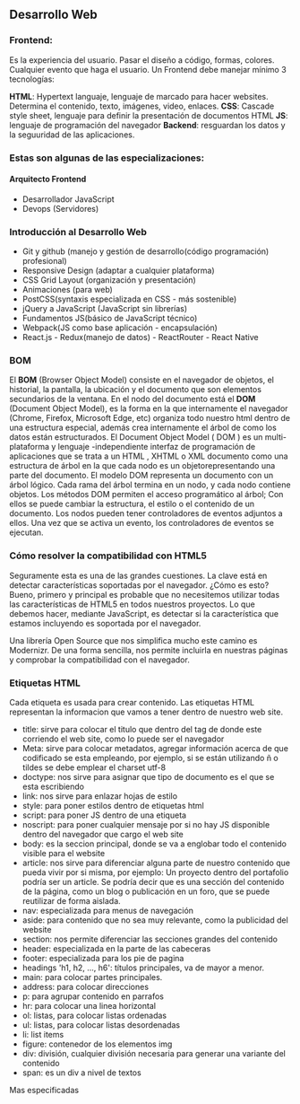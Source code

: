 ## Desarrollo Web
### Frontend:
Es la experiencia del usuario. Pasar el diseño a código, formas, colores. Cualquier evento que haga el usuario.
Un Frontend debe manejar mínimo 3 tecnologías:

**HTML**: Hypertext languaje, lenguaje de marcado para hacer websites. Determina el contenido, texto, imágenes, video, enlaces.
**CSS**: Cascade style sheet, lenguaje para definir la presentación de documentos HTML
**JS**: lenguaje de programación del navegador
**Backend**: resguardan los datos y la seguuridad de las aplicaciones.

### Estas son algunas de las especializaciones:

#### Arquitecto Frontend
- Desarrollador JavaScript
- Devops (Servidores)

### Introducción al Desarrollo Web
- Git y github (manejo y gestión de desarrollo(código programación) profesional)
- Responsive Design (adaptar a cualquier plataforma)
- CSS Grid Layout (organización y presentación)
- Animaciones (para web)
- PostCSS(syntaxis especializada en CSS - más sostenible)
- jQuery a JavaScript (JavaScript sin librerías)
- Fundamentos JS(básico de JavaScript técnico)
- Webpack(JS como base aplicación - encapsulación)
- React.js - Redux(manejo de datos) - ReactRouter - React Native

### BOM
El **BOM** (Browser Object Model) consiste en el navegador de objetos, el historial, la pantalla, la ubicación y el documento que son elementos secundarios de la ventana. En el nodo del documento está el **DOM** (Document Object Model),
es la forma en la que internamente el navegador (Chrome, Firefox, Microsoft Edge, etc) organiza todo nuestro html dentro de una estructura especial, además crea internamente el árbol de como los datos están estructurados.
El Document Object Model ( DOM ) es un multi-plataforma y lenguaje -independiente interfaz de programación de aplicaciones que se trata a un HTML , XHTML o XML documento como una estructura de árbol en la que cada nodo es un objetorepresentando una parte del documento. El modelo DOM representa un documento con un árbol lógico. Cada rama del árbol termina en un nodo, y cada nodo contiene objetos. Los métodos DOM permiten el acceso programático al árbol; Con ellos se puede cambiar la estructura, el estilo o el contenido de un documento. Los nodos pueden tener controladores de eventos adjuntos a ellos. Una vez que se activa un evento, los controladores de eventos se ejecutan.

### Cómo resolver la compatibilidad con HTML5

Seguramente esta es una de las grandes cuestiones. La clave está en detectar características soportadas por el navegador. ¿Cómo es esto? Bueno, primero y principal es probable que no necesitemos utilizar todas las características de HTML5 en todos nuestros proyectos. Lo que debemos hacer, mediante JavaScript, es detectar si la característica que estamos incluyendo es soportada por el navegador.

Una librería Open Source que nos simplifica mucho este camino es Modernizr. De una forma sencilla, nos permite incluirla en nuestras páginas y comprobar la compatibilidad con el navegador.

### Etiquetas HTML
Cada etiqueta es usada para crear contenido.
Las etiquetas HTML representan la informacion que vamos a tener dentro de nuestro web site.

- title: sirve para colocar el titulo que dentro del tag de donde este corriendo el web site, como lo puede ser el navegador
- Meta: sirve para colocar metadatos, agregar información acerca de que codificado se esta empleando, por ejemplo, si se están utilizando ñ o tildes se debe emplear el charset utf-8
- doctype: nos sirve para asignar que tipo de documento es el que se esta escribiendo
- link: nos sirve para enlazar hojas de estilo
- style: para poner estilos dentro de etiquetas html
- script: para poner JS dentro de una etiqueta
- noscript: para poner cualquier mensaje por si no hay JS disponible dentro del navegador que cargo el web site
- body: es la seccion principal, donde se va a englobar todo el contenido visible para el website
- article: nos sirve para diferenciar alguna parte de nuestro contenido que pueda vivir por si misma, por ejemplo:
Un proyecto dentro del portafolio podría ser un article.
Se podría decir que es una sección del contenido de la página, como un blog o publicación en un foro, que se puede reutilizar de forma aislada.
- nav: especializada para menus de navegación
- aside: para contenido que no sea muy relevante, como la publicidad del website
- section: nos permite diferenciar las secciones grandes del contenido
- header: especializada en la parte de las cabeceras
- footer: especializada para los pie de pagina
- headings 'h1, h2, ..., h6': títulos principales, va de mayor a menor.
- main: para colocar partes principales.
- address: para colocar direcciones
- p: para agrupar contenido en parrafos
- hr: para colocar una linea horizontal
- ol: listas, para colocar listas ordenadas
- ul: listas, para colocar listas desordenadas
- li: list items
- figure: contenedor de los elementos img
- div: división, cualquier división necesaria para generar una variante del contenido
- span: es un div a nivel de textos

Mas especificadas
<title> . . . <title>
La etiqueta title especifica el título del documento, el cual generalmente se muestra en la barra superior del navegador (pestaña), fuera de la ventana de contenido normal, así como también en los marcadores de un usuario o en la lista de favoritos.

<header> . . . </header>
La etiqueta header representa la información que va al comienzo de una sección, con más frecuencia en el encabezado, también puede incluir enlaces de navegación, publicidad, presentaciones, etc.

<section> . . . </section>
La etiqueta section representa una sección (una agrupación temática de contenido) de un documento o aplicación con su propio esquema interno, cabe mencionar que no es un contenedor genérico.

<footer> . . . </footer>
La etiqueta footer representa información asociada con y generalmente se encuentran en la parte inferior de un documento, como derechos de autor, fecha de publicación, información del autor o una lista de enlaces relacionados.

<nav> . . . </nav>
La etiqueta nav representa una sección del documento destinado para la navegación, los enlaces dentro de un elemento de navegación pueden ser para otros documentos o para otras áreas dentro del documento actual.

<ul> . . . </ul>
La etiqueta ul define una lista desordenada, en la que el orden de los elementos de la lista (li) no es importante.

<ol> . . . </ol>
La etiqueta ol define una lista ordenada (numerada) que consta de uno o más elementos de lista (li).
Por defecto siempre va a querer numerar los items que la componen

<li> . . . </li>
La etiqueta li define un elemento en una lista, se usa dentro de las etiquetas ol y ul.

<a> . . . </a>
La etiqueta a define un anclaje que se puede usar como un enlace de hipertexto o un fragmento con nombre dentro del documento.

<html> . . . </html>
La etiqueta html es el elemento raíz de los documentos HTML, lo que significa que todos, absolutamente todos los demás elementos están contenidos en él.

<head> . . . </head>
La etiqueta head contiene información sobre el documento, una colección de metadatos, debe incluir una etiqueta title que proporcione una descripción del documento, también puede incluir: base, link, meta, noscript, script y style.

<body> . . . </body>
La etiqueta body, valga la redundancia, contiene el contenido del documento.
<hn> . . . </hn> (h1, h2, h3, h4, h5, h6)
Las etiquetas hn especifica un encabezado que describe brevemente la sección que presenta, hay seis niveles de encabezados, desde h1 (más importante) hasta h6 (menos importante). La sintaxis HTML requiere que los encabezados aparezcan en orden (por ejemplo, un h2 no debe preceder a h1) para una estructura de documento adecuada.

<figure> . . . </figure>
La etiqueta figure nos indica algún conjunto de contenido independiente que se hace referencia desde el contenido principal, como ilustraciones, ejemplos de códigos, diagramas y poemas.

<img/>
La etiqueta img representa una imagen en el contenido.

<article> . . . </article>
La etiqueta article representa una pieza de contenido independiente, ya sea un artículo de revista, una publicación de blog, un comentario de un lector.

<p> . . . </p>
La etiqueta p denota un párrafo, pueden contener texto y elementos en línea, pero no pueden contener otros elementos de bloque, incluidos otros párrafos.

<small> . . . </small>
La etiqueta small nos indica un apéndice o una nota al margen al texto principal, como por ejemplo la “letra pequeña” legal en la parte inferior del documento.

<strong> . . . </strong>
La etiqueta strong indica que una palabra o frase es importante o que requiere atención adicional (generalmente se muestra en negrita).


Etiquetas y definiciones

<!doctype html> Define que el documento esta bajo el estandar de HTML 5

<head> Representa una colección de metadatos acerca del documento, incluyendo enlaces a, o definiciones de, scripts y hojas de estilo.

<title> Define el título del documento, el cual se muestra en la barra de título del navegador o en las pestañas de página. Solamente puede contener texto y cualquier otra etiqueta contenida no será interpretada.

<base> Define la URL base para las URLs relativas en la página.

<link> Usada para enlazar JavaScript y CSS externos con el documento HTML actual.

<meta> Define los metadatos que no pueden ser definidos usando otro elemento HTML.

<style> Etiqueta de estilo usada para escribir CSS en línea.

<body> Representa el contenido principal de un documento HTML. Solo hay un elemento <body> en un documento.

<section> Define una sección en un documento

<nav> Define una sección que solamente contiene enlaces de navegación

<article> Define contenido autónomo que podría existir independientemente del resto del contenido.

<aside> Define algunos contenidos vagamente relacionados con el resto del contenido de la página. Si es removido, el contenido restante seguirá teniendo sentido

<h1>,<h2>,<h3>,<h4>,<h5>,<h6>	Los elemento de cabecera implementan seis niveles de cabeceras de documentos; <h1> es la de mayor y <h6> es la de menor impotancia. Un elemento de cabecera describe brevemente el tema de la sección que introduce.

<header> Define la cabecera de una página o sección. Usualmente contiene un logotipo, el título del sitio Web y una tabla de navegación de contenidos.

<footer> Define el pie de una página o sección. Usualmente contiene un mensaje de derechos de autoría, algunos enlaces a información legal o direcciones para dar información de retroalimentación.

<address> Define una sección que contiene información de contacto.

<main> Define el contenido principal o importante en el documento. Solamente existe un elemento <main> en el documento.

<p>	Define una parte que debe mostrarse como un párrafo.

<ol>	Define una lista ordenada de artículos.

<ul>	Define una lista de artículos sin orden.

<li>	Define un artículo de una lista ennumerada.

<div> Representa un contenedor genérico sin ningún significado especial.
### Enlaces
Son un ancla, que puede ser una pagina interna o una pagina externa al website
